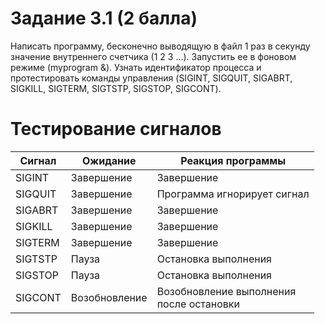 # Задание 3.1 (2 балла)
Написать программу, бесконечно выводящую в файл 1 раз в секунду значение внутреннего счетчика (1 2 3 ...). Запустить ее в фоновом режиме (myprogram &). Узнать идентификатор процесса и протестировать команды управления (SIGINT, SIGQUIT, SIGABRT, SIGKILL, SIGTERM, SIGTSTP, SIGSTOP, SIGCONT).
# Тестирование сигналов
| Сигнал  | Ожидание      | Реакция программы                             |
|---------|---------------|-----------------------------------------------|
| SIGINT  | Завершение    | Завершение                                    |
| SIGQUIT | Завершение    | Программа игнорирует сигнал                   |
| SIGABRT | Завершение    | Завершение                                    |
| SIGKILL | Завершение    | Завершение                                    |
| SIGTERM | Завершение    | Завершение                                    |
| SIGTSTP | Пауза         | Остановка выполнения                          |
| SIGSTOP | Пауза         | Остановка выполнения                          |
| SIGCONT | Возобновление | Возобновление выполнения<br/> после остановки |

